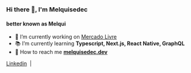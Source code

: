 ### Hi there :wave:, I'm Melquisedec
#### better known as Melqui

- :beers: I’m currently working on [Mercado Livre](https://www.linkedin.com/company/mercadolivre-com/)
- :books: I’m currently learning **Typescript, Next.js, React Native, GraphQL**
- :telescope: How to reach me **[melquisedec.dev](https://melquisedec.vercel.app/)**

<a href="https://www.linkedin.com/in/melquisedecfelipe/">Linkedin</a>&nbsp;&nbsp;|&nbsp;&nbsp;
